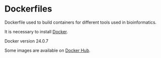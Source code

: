 # Dockerfiles

Dockerfile used to build containers for different tools used in bioinformatics.

It is necessary to install [Docker](https://www.docker.com/).

Docker version 24.0.7

Some images are available on [Docker Hub](https://hub.docker.com/u/jroussea).
